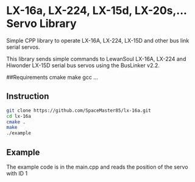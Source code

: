 # LX-16a, LX-224, LX-15d, LX-20s,... Servo Library
Simple CPP library to operate LX-16A, LX-224, LX-15D and other bus link serial servos.


This library sends simple commands to LewanSoul LX-16A, LX-224 and Hiwonder LX-15D serial bus servos using the BusLinker v2.2.

##Requirements
cmake
make
gcc
...

## Instruction
```bash
git clone https://github.com/SpaceMaster85/lx-16a.git
cd lx-16a
cmake .
make
./example
```

## Example
The example code is in the main.cpp and reads the position of the servo with ID 1
